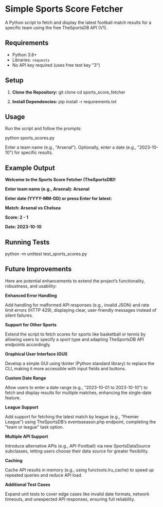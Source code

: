 # Simple Sports Score Fetcher 

A Python script to fetch and display the latest football match results for a specific team using the free TheSportsDB API (V1).

## Requirements
- Python 3.8+
- Libraries: `requests`
- No API key required (uses free test key "3")

## Setup
1. **Clone the Repository:**
   git clone <repository-url>
   cd sports_score_fetcher

2. **Install Dependencies:**
    pip install -r requirements.txt


## Usage
Run the script and follow the prompts:

python sports_scores.py

Enter a team name (e.g., "Arsenal").
Optionally, enter a date (e.g., "2023-10-10") for specific results.

## Example Output 
   
**Welcome to the Sports Score Fetcher (TheSportsDB)!**

**Enter team name (e.g., Arsenal): Arsenal**

**Enter date (YYYY-MM-DD) or press Enter for latest:**

**Match: Arsenal vs Chelsea**

**Score: 2 - 1**

**Date: 2023-10-10**



## Running Tests

python -m unittest test_sports_scores.py


## Future Improvements
Here are potential enhancements to extend the project’s functionality, robustness, and usability:

**Enhanced Error Handling**

Add handling for malformed API responses (e.g., invalid JSON) and rate limit errors (HTTP 429), displaying clear, user-friendly messages instead of silent failures.

**Support for Other Sports**

Extend the script to fetch scores for sports like basketball or tennis by allowing users to specify a sport type and adapting TheSportsDB API endpoints accordingly.

**Graphical User Interface (GUI)**

Develop a simple GUI using tkinter (Python standard library) to replace the CLI, making it more accessible with input fields and buttons.

**Custom Date Range**

Allow users to enter a date range (e.g., "2023-10-01 to 2023-10-10") to fetch and display results for multiple matches, enhancing the single-date feature.

**League Support**

Add support for fetching the latest match by league (e.g., "Premier League") using TheSportsDB’s eventsseason.php endpoint, completing the "team or league" task option.

**Multiple API Support**

Introduce alternative APIs (e.g., API-Football) via new SportsDataSource subclasses, letting users choose their data source for greater flexibility.

**Caching**

Cache API results in memory (e.g., using functools.lru_cache) to speed up repeated queries and reduce API load.

**Additional Test Cases**

Expand unit tests to cover edge cases like invalid date formats, network timeouts, and unexpected API responses, ensuring full reliability.


